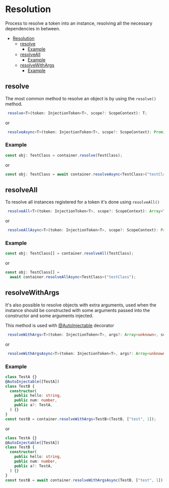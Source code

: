 # Resolution

Process to resolve a token into an instance, resolving all the necessary dependencies in between.

- [Resolution](#resolution)
  - [resolve](#resolve)
    - [Example](#example)
  - [resolveAll](#resolveall)
    - [Example](#example-1)
  - [resolveWithArgs](#resolvewithargs)
    - [Example](#example-2)

## resolve

The most common method to resolve an object is by using the `resolve()` method.

```typescript
 resolve<T>(token: InjectionToken<T>, scope?: ScopeContext): T;
```

or

```typescript
 resolveAsync<T>(token: InjectionToken<T>, scope?: ScopeContext): Promise<T>;
```

### Example

```typescript
const obj: TestClass = container.resolve(TestClass);
```

or

```typescript
const obj: TestClass = await container.resolveAsync<TestClass>("testClass");
```

## resolveAll

To resolve all instances registered for a token it's done using `resolveAll()`

```typescript
 resolveAll<T>(token: InjectionToken<T>, scope?: ScopeContext): Array<T>;
```

or

```typescript
 resolveAllAsync<T>(token: InjectionToken<T>, scope?: ScopeContext): Promise<Array<T>>;
```

### Example

```typescript
const obj: TestClass[] = container.resolveAll(TestClass);
```

or

```typescript
const obj: TestClass[] =
  await container.resolveAllAsync<TestClass>("testClass");
```

## resolveWithArgs

It's also possible to resolve objects with extra arguments, used when the instance should be constructed with some arguments passed into the constructor and some arguments injected.

This method is used with [@AutoInjectable](02-decorators.md##autoinjectable) decorator

```typescript
 resolveWithArgs<T>(token: InjectionToken<T>, args?: Array<unknown>, scope?: ScopeContext): T;
```

or

```typescript
 resolveWithArgsAsync<T>(token: InjectionToken<T>, args?: Array<unknown>, scope?: ScopeContext): Promise<T>;
```

### Example

```typescript
class TestA {}
@AutoInjectable([TestA])
class TestB {
  constructor(
    public hello: string,
    public num: number,
    public a?: TestA,
  ) {}
}
const testB = container.resolveWithArgs<TestB>(TestB, ["test", 1]);
```

or

```typescript
class TestA {}
@AutoInjectable([TestA])
class TestB {
  constructor(
    public hello: string,
    public num: number,
    public a?: TestA,
  ) {}
}
const testB = await container.resolveWithArgsAsync(TestB, ["test", 1]);
```
